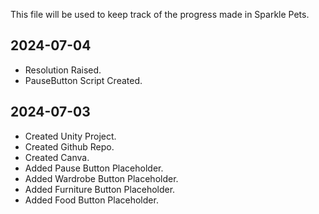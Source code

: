 This file will be used to keep track of the progress made in Sparkle Pets.

## 2024-07-04
* Resolution Raised.
* PauseButton Script Created.

## 2024-07-03
* Created Unity Project.
* Created Github Repo.
* Created Canva.
* Added Pause Button Placeholder.
* Added Wardrobe Button Placeholder.
* Added Furniture Button Placeholder.
* Added Food Button Placeholder.
